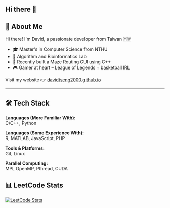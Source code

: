 ## Hi there 👋

<!--
**davidtseng2000/davidtseng2000** is a ✨ _special_ ✨ repository because its `README.md` (this file) appears on your GitHub profile.

Here are some ideas to get you started:

- 🔭 I’m currently working on ...
- 🌱 I’m currently learning ...
- 👯 I’m looking to collaborate on ...
- 🤔 I’m looking for help with ...
- 💬 Ask me about ...
- 📫 How to reach me: ...
- 😄 Pronouns: ...
- ⚡ Fun fact: ...
-->

## 🧠 About Me

Hi there! I'm David, a passionate developer from Taiwan 🇹🇼  

- 🎓 Master's in Computer Science from NTHU  
- 🏫 Algorithm and Bioinformatics Lab  
- 🧩 Recently built a Maze Routing GUI using C++  
- 🎮 Gamer at heart – League of Legends + basketball IRL  

Visit my website 👉 [davidtseng2000.github.io](https://davidtseng2000.github.io/)

---

## 🛠 Tech Stack

**Languages (More Familiar With):**  
C/C++, Python

**Languages (Some Experience With):**  
R, MATLAB, JavaScript, PHP

**Tools & Platforms:**  
Git, Linux

**Parallel Computing:**  
MPI, OpenMP, Pthread, CUDA


## 📊 LeetCode Stats
[![LeetCode Stats](https://leetcard.jacoblin.cool/david890211?ext=activity)](https://leetcode.com/david890211)
